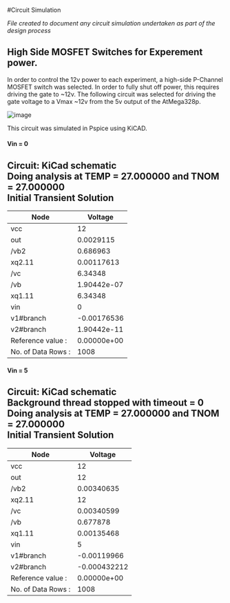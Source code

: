 #Circuit Simulation

_File created to document any circuit simulation undertaken as part of the design process_




## High Side MOSFET Switches for Experement power.

In order to control the 12v power to each experiment, a high-side P-Channel MOSFET switch was selected. In order to fully shut off power, this requires driving
the gate to ~12v. The following circuit was selected for driving the gate voltage to a Vmax ~12v from the 5v output of the AtMega328p.

![image](https://user-images.githubusercontent.com/53580358/154959532-70c2d510-0010-4a74-b4e7-872c0a8f85d9.png)


This circuit was simulated in Pspice using KiCAD.

#### Vin = 0

Circuit: KiCad schematic <br>
Doing analysis at TEMP = 27.000000 and TNOM = 27.000000 <br>
Initial Transient Solution <br>
--------------------------
|Node|                                   Voltage
|----|                                   -------
|vcc|                                         12
|out |                                 0.0029115
|/vb2 |                                 0.686963
|xq2.11|                              0.00117613
|/vc    |                                6.34348
|/vb     |                           1.90442e-07
|xq1.11   |                              6.34348
|vin       |                                   0
|v1#branch  |                        -0.00176536
|v2#branch   |                       1.90442e-11
| Reference value : | 0.00000e+00
|No. of Data Rows :| 1008

#### Vin = 5

Circuit: KiCad schematic <br>
Background thread stopped with timeout = 0 <br>
Doing analysis at TEMP = 27.000000 and TNOM = 27.000000 <br>
Initial Transient Solution <br>
--------------------------
|Node  |                                 Voltage
|----   |                                -------
|vcc     |                                    12
|out      |                                   12
|/vb2      |                          0.00340635
|xq2.11     |                                 12
|/vc         |                        0.00340599
|/vb          |                         0.677878
|xq1.11        |                      0.00135468
|vin            |                              5
|v1#branch       |                   -0.00119966
|v2#branch        |                 -0.000432212
| Reference value : | 0.00000e+00
|No. of Data Rows : |1008


